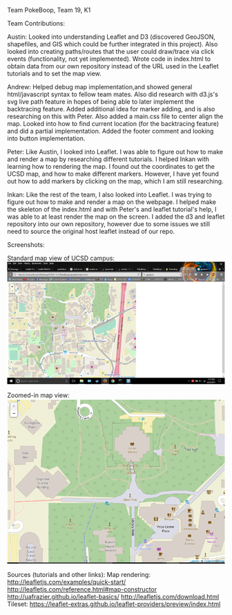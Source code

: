 Team PokeBoop, Team 19, K1

Team Contributions:

Austin: Looked into understanding Leaflet and D3 (discovered GeoJSON, shapefiles, and GIS which could be further integrated in this project). Also looked into creating paths/routes that the user could draw/trace via click events (functionality, not yet implemented). Wrote code in index.html to obtain data from our own repository instead of the URL used in the Leaflet tutorials and to set the map view. 

Andrew: Helped debug map implementation,and showed general html/javascript syntax to fellow team mates. Also did research with d3.js's svg live path feature in hopes of being able to later implement the backtracing feature. Added additional idea for marker adding, and is also researching on this with Peter.  Also added a main.css file to center align the map. Looked into how to find current location (for the backtracing feature) and did a partial implementation. Added the footer comment and looking into button implementation. 

Peter: Like Austin, I looked into Leaflet. I was able to figure out how to make and render a map by researching different tutorials. I helped Inkan with learning how to rendering the map. I found out the coordinates to get the UCSD map, and how to make different markers. However, I have yet found out how to add markers by clicking on the map, which I am still researching.

Inkan: Like the rest of the team, I also looked into Leaflet. I was trying to figure out how to make and render a map on the webpage. I helped make the skeleton of the index.html and with Peter's and leaflet tutorial's help, I was able to at least render the map on the screen. I added the d3 and leaflet repository into our own repository, however due to some issues we still need to source the original host leaflet instead of our repo.

Screenshots:

Standard map view of UCSD campus:
![Standard map view](https://github.com/Laverii/PokeBoops/blob/master/markdown/MapFunctionalityScreenshot.PNG)

Zoomed-in map view:
![Zoomed-in map view](https://github.com/Laverii/PokeBoops/blob/master/markdown/MapFunctionalityScreenshot2.png)

Sources (tutorials and other links):
Map rendering:
 http://leafletjs.com/examples/quick-start/
 http://leafletjs.com/reference.html#map-constructor
 http://uafrazier.github.io/leaflet-basics/
 http://leafletjs.com/download.html
Tileset:
 https://leaflet-extras.github.io/leaflet-providers/preview/index.html 
